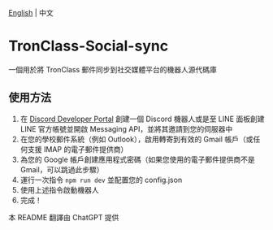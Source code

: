 [English](https://github.com/WatchAndyTW/TronClass-Social-sync/blob/main/README.md) | 中文

# TronClass-Social-sync
一個用於將 TronClass 郵件同步到社交媒體平台的機器人源代碼庫

## 使用方法
1. 在 [Discord Developer Portal](https://discord.dev) 創建一個 Discord 機器人或是至 LINE 面板創建 LINE 官方帳號並開啟 Messaging API，並將其邀請到您的伺服器中
2. 在您的學校郵件系統（例如 Outlook），啟用轉寄到有效的 Gmail 帳戶（或任何支援 IMAP 的電子郵件提供商）
3. 為您的 Google 帳戶創建應用程式密碼（如果您使用的電子郵件提供商不是 Gmail，可以跳過此步驟）
4. 運行一次指令 `npm run dev` 並配置您的 config.json
5. 使用上述指令啟動機器人
6. 完成！

本 README 翻譯由 ChatGPT 提供